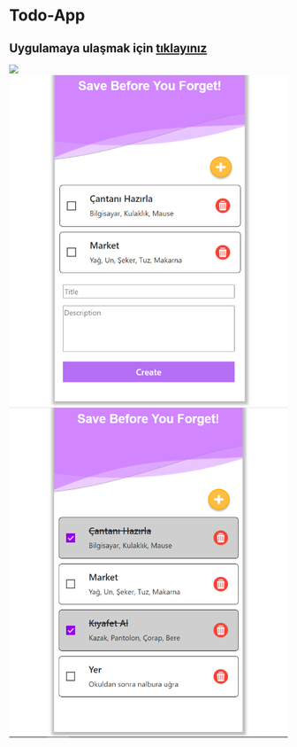# Todo-App
## Uygulamaya ulaşmak için [tıklayınız](https://todo-app-4212a.web.app/)
![](https://github.com/Suleymanyldrm/Todo-App/blob/master/assets/images/index-ss.PNG)
![](https://github.com/Suleymanyldrm/Todo-App/blob/master/assets/images/create-ss.PNG)
![](https://github.com/Suleymanyldrm/Todo-App/blob/master/assets/images/checked-ss.PNG)


